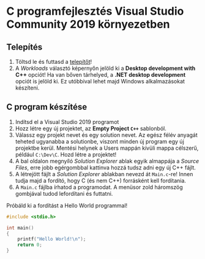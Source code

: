 C programfejlesztés Visual Studio Community 2019 környezetben
=============================================================

Telepítés
---------
1. Töltsd le és futtasd a [telepítőt]!
2. A _Workloads_ választó képernyőn jelöld ki a **Desktop development with C++** opciót! Ha van bőven tárhelyed, a **.NET desktop development** opciót is jelöld ki. Ez utóbbival lehet majd Windows alkalmazásokat készíteni.

C program készítése
-------------------
1. Indítsd el a Visual Studio 2019 programot
2. Hozz létre egy új projektet, az **Empty Project `C++`** sablonból.
3. Válassz egy projekt nevet és egy solution nevet. Az egész félév anyagát teheted ugyanabba a solutionbe, viszont minden új program egy új projektbe kerül. Mentési helynek a Users mappán kívüli mappa célszerű, például `C:\Dev\C`. Hozd létre a projektet!
4. A bal oldalon megnyíló _Solution Explorer_ ablak egyik almappája a _Source Files_, erre jobb egérgombbal kattinva hozzá tudsz adni egy új C++ fájlt.
5. A létrejött fájlt a _Solution Explorer_ ablakban nevezd át `Main.c`-re! Innen tudja majd a fordító, hogy C (és nem C++) forrásként kell fordítania.
6. A `Main.c` fájlba írhatod a programodat. A menüsor zold háromszög gombjával tudod lefordítani és futtatni.

Próbáld ki a fordítást a Hello World programmal!
```c
#include <stdio.h>

int main()
{
    printf("Hello World!\n");
    return 0;
}
```

[telepítőt]: https://visualstudio.microsoft.com/vs/